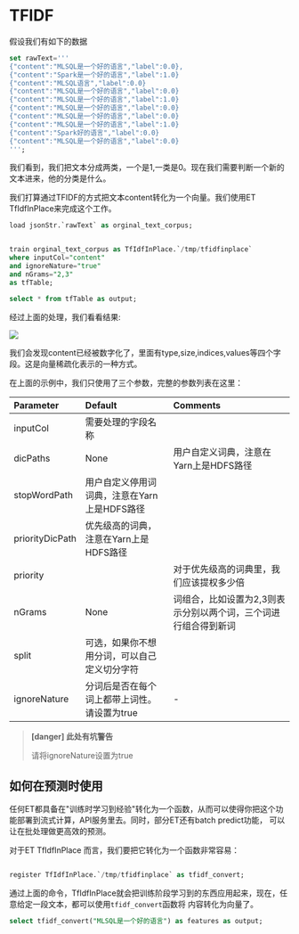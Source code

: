 # TFIDF

假设我们有如下的数据

```sql
set rawText='''
{"content":"MLSQL是一个好的语言","label":0.0},
{"content":"Spark是一个好的语言","label":1.0}
{"content":"MLSQL语言","label":0.0}
{"content":"MLSQL是一个好的语言","label":0.0}
{"content":"MLSQL是一个好的语言","label":1.0}
{"content":"MLSQL是一个好的语言","label":0.0}
{"content":"MLSQL是一个好的语言","label":0.0}
{"content":"MLSQL是一个好的语言","label":1.0}
{"content":"Spark好的语言","label":0.0}
{"content":"MLSQL是一个好的语言","label":0.0}
''';
```

我们看到，我们把文本分成两类，一个是1,一类是0。现在我们需要判断一个新的文本进来，他的分类是什么。

我们打算通过TFIDF的方式把文本content转化为一个向量。我们使用ET TfIdfInPlace来完成这个工作。


```sql
load jsonStr.`rawText` as orginal_text_corpus;


train orginal_text_corpus as TfIdfInPlace.`/tmp/tfidfinplace`
where inputCol="content"
and ignoreNature="true"
and nGrams="2,3"
as tfTable;

select * from tfTable as output;
```

经过上面的处理，我们看看结果:

![](http://docs.mlsql.tech/upload_images/WX20200414-154955.png)

我们会发现content已经被数字化了，里面有type,size,indices,values等四个字段。这是向量稀疏化表示的一种方式。

在上面的示例中，我们只使用了三个参数，完整的参数列表在这里：


|Parameter|Default|Comments|
|:----|:----|:----|
|inputCol|需要处理的字段名称||
|dicPaths|None|用户自定义词典，注意在Yarn上是HDFS路径|
|stopWordPath|用户自定义停用词词典，注意在Yarn上是HDFS路径||
|priorityDicPath|优先级高的词典，注意在Yarn上是HDFS路径||
|priority||对于优先级高的词典里，我们应该提权多少倍|
|nGrams|None|词组合，比如设置为2,3则表示分别以两个词，三个词进行组合得到新词|
|split|可选，如果你不想用分词，可以自己定义切分字符||
|ignoreNature|分词后是否在每个词上都带上词性。请设置为true|-|


> **[danger] 此处有坑警告**
>
> 请将ignoreNature设置为true
>

## 如何在预测时使用

任何ET都具备在"训练时学习到经验"转化为一个函数，从而可以使得你把这个功能部署到流式计算，API服务里去。同时，部分ET还有batch predict功能，
可以让在批处理做更高效的预测。

对于ET TfIdfInPlace 而言，我们要把它转化为一个函数非常容易：

```sql

register TfIdfInPlace.`/tmp/tfidfinplace` as tfidf_convert;

```

通过上面的命令，TfIdfInPlace就会把训练阶段学习到的东西应用起来，现在，任意给定一段文本，都可以使用`tfidf_convert`函数将
内容转化为向量了。

```sql
select tfidf_convert("MLSQL是一个好的语言") as features as output;
```












